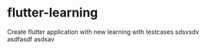 # flutter-learning
Create flutter application with new learning with testcases
sdsvsdv
asdfasdf
asdsav
